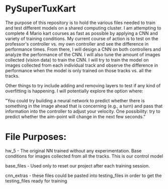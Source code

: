 # PySuperTuxKart

The purpose of this repository is to hold the various files needed to train and test different models on a shared computing cluster. I am attempting to complete 4 Mario kart courses as fast as possible by applying a CNN and variety of training conditions. My current course of action is to test on the professor's controller vs. my own controller and see the difference in performance times. From there, I will design a CNN on both controllers and analyze the performance of the CNN. I will also tune the amount of images collected (vision data) to train the CNN. I will try to train the model on images collected from each individual track and observe the difference in performance when the model is only trained on those tracks vs. all the tracks.

Other things to try include adding and removing layers to test if any kind of overfitting is happening. I will potentially explore the option where:

"You could try building a neural network to predict whether there is something in the image ahead that is concerning (e.g., a turn) and pass that information into the controller to adjust your velocity. One possibility: try to predict whether the aim-point will change in the next few seconds."


# File Purposes:

hw_5 - The original NN trained without any experimentation. Base conditions for images collected from all the tracks. This is our control model

base_files - Used only to reset our project after each training session.

cnn_extras - these files could be pasted into testing_files in order to get the testing_files ready for training
